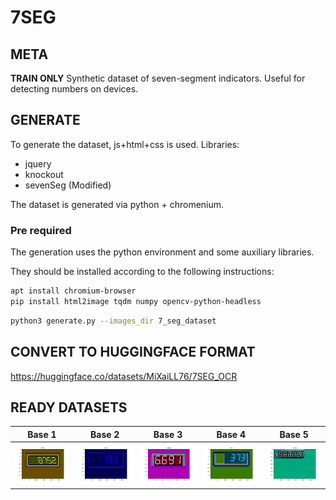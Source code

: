 # 7SEG

## META

**TRAIN ONLY** Synthetic dataset of seven-segment indicators. Useful for detecting numbers on devices.

## GENERATE

To generate the dataset, js+html+css is used.
Libraries:

- jquery
- knockout
- sevenSeg (Modified)

The dataset is generated via python + chromenium.

### Pre required

The generation uses the python environment and some auxiliary libraries.

They should be installed according to the following instructions:

```bash
apt install chromium-browser
pip install html2image tqdm numpy opencv-python-headless
```

```bash
python3 generate.py --images_dir 7_seg_dataset
```

## CONVERT TO HUGGINGFACE FORMAT

<https://huggingface.co/datasets/MiXaiLL76/7SEG_OCR>

## READY DATASETS

| Base 1                                   | Base 2                                   | Base 3                                   | Base 4                                   | Base 5                                   |
| ---------------------------------------- | ---------------------------------------- | ---------------------------------------- | ---------------------------------------- | ---------------------------------------- |
| ![base 1](.examples/base_1.jpg "Base 1") | ![base 2](.examples/base_2.jpg "Base 2") | ![base 3](.examples/base_3.jpg "Base 3") | ![base 4](.examples/base_4.jpg "Base 4") | ![base 5](.examples/base_5.jpg "Base 5") |

